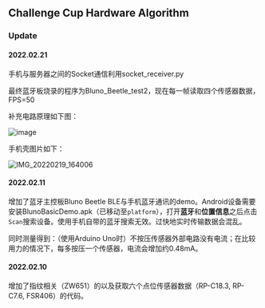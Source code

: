 ## Challenge Cup Hardware Algorithm

### Update

#### 2022.02.21

手机与服务器之间的Socket通信利用socket_receiver.py

最终蓝牙板烧录的程序为Bluno_Beetle_test2，现在每一帧读取四个传感器数据，FPS=50

补充电路原理如下图：

![image](https://user-images.githubusercontent.com/76198318/154879477-7b03cf7c-e56b-4b49-9fdc-b767a23d0532.png)

手机壳图片如下：

![IMG_20220219_164006](https://user-images.githubusercontent.com/76198318/154879637-9002d6f9-65f0-4060-900e-a37c71d1ad9a.jpg)

#### 2022.02.11

增加了蓝牙主控板Bluno Beetle BLE与手机蓝牙通讯的demo。Android设备需要安装BlunoBasicDemo.apk（已移动至`platform`），打开**蓝牙**和**位置信息**之后点击`Scan`搜索设备。使用手机自带的蓝牙搜索无效。过快地实时传输数据会混乱。

同时测量得到：（使用Arduino Uno时）不按压传感器外部电路没有电流；在比较用力的情况下，每多按压一个传感器，电流会增加约0.48mA。

#### 2022.02.10

增加了指纹相关（ZW651）的以及获取六个点位传感器数据（RP-C18.3, RP-C7.6, FSR406）的代码。
